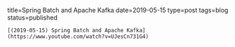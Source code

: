 
title=Spring Batch and Apache Kafka
date=2019-05-15
type=post
tags=blog
status=published
~~~~~~
[(2019-05-15) Spring Batch and Apache Kafka](https://www.youtube.com/watch?v=UJesCn731G4) 
            